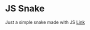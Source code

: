 # JS Snake
 Just a simple snake made with JS
 [Link](https://babulekh.github.io/JS-Snake/snake.html)
